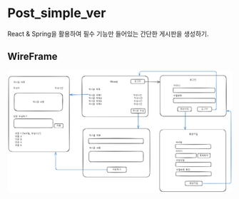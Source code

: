 # Post_simple_ver
React & Spring을 활용하여 필수 기능만 들어있는 간단한 게시판을 생성하기.

## WireFrame

![WireFrame](img/Post_wireframe.png)
